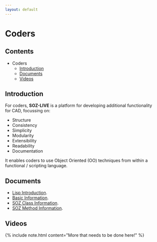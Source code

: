 ```yaml
---
layout: default
---
```


# Coders

## Contents

- Coders
  - [Introduction](#introduction)
  - [Documents](#documents)
  - [Videos](#videos)  

## Introduction

For coders, **SOZ-LIVE** is a platform for developing additional functionality for CAD, focussing on:

- Structure
- Consistency
- Simplicity
- Modularity
- Extensibility
- Readability
- Documentation

It enables coders to use Object Oriented (OO) techniques from within a functional / scripting language.

## Documents

- [Lisp Introduction](/coders/docs/lisp.html).
- [Basic Information](/coders/docs/basics.html).
- [SOZ Class Information](/coders/docs/classes.html).
- [SOZ Method Information](/coders/docs/methods.html).

## Videos

{% include note.html content="More that needs to be done here!" %} 